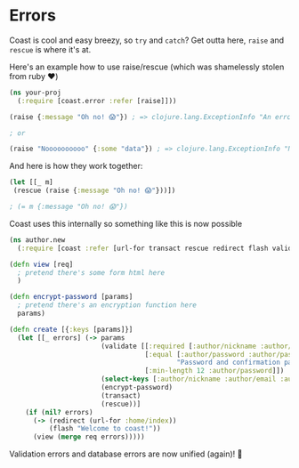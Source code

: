 # Errors

Coast is cool and easy breezy, so `try` and `catch`? Get outta here, `raise` and `rescue` is where it's at.

Here's an example how to use raise/rescue (which was shamelessly stolen from ruby ❤️)

```clojure
(ns your-proj
  (:require [coast.error :refer [raise]]))

(raise {:message "Oh no! 😱"}) ; => clojure.lang.ExceptionInfo "An error has occurred" {:ex-data {:message "Oh no! 😱"}}

; or

(raise "Noooooooooo" {:some "data"}) ; => clojure.lang.ExceptionInfo "Noooooooooo" {:ex-data {:some "data"}}
```

And here is how they work together:

```clojure
(let [[_ m]
 (rescue (raise {:message "Oh no! 😱"}))])

; (= m {:message "Oh no! 😱"})
```

Coast uses this internally so something like this is now possible

```clojure
(ns author.new
  (:require [coast :refer [url-for transact rescue redirect flash validate]]))

(defn view [req]
  ; pretend there's some form html here
  )

(defn encrypt-password [params]
  ; pretend there's an encryption function here
  params)

(defn create [{:keys [params]}]
  (let [[_ errors] (-> params
                       (validate [[:required [:author/nickname :author/email :author/password]]
                                  [:equal [:author/password :author/password-confirmation]
                                          "Password and confirmation password do not match"]
                                  [:min-length 12 :author/password]])
                       (select-keys [:author/nickname :author/email :author/password])
                       (encrypt-password)
                       (transact)
                       (rescue))]
    (if (nil? errors)
      (-> (redirect (url-for :home/index))
          (flash "Welcome to coast!"))
      (view (merge req errors)))))
```

Validation errors and database errors are now unified (again)! 🙌
